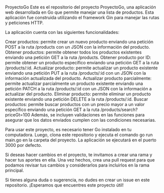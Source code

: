 ProyectoGo
Este es el repositorio del proyecto ProyectoGo, una aplicación web desarrollada en Go que permite manejar una lista de productos. Esta aplicación fue construida utilizando el framework Gin para manejar las rutas y peticiones HTTP.

La aplicación cuenta con las siguientes funcionalidades:

Crear productos: permite crear un nuevo producto enviando una petición POST a la ruta /products con un JSON con la información del producto.
Obtener productos: permite obtener todos los productos existentes enviando una petición GET a la ruta /products.
Obtener producto por ID: permite obtener un producto específico enviando una petición GET a la ruta /products/:id.
Actualizar producto: permite actualizar un producto existente enviando una petición PUT a la ruta /products/:id con un JSON con la información actualizada del producto.
Actualizar producto parcialmente: permite actualizar parcialmente un producto existente enviando una petición PATCH a la ruta /products/:id con un JSON con la información a actualizar del producto.
Eliminar producto: permite eliminar un producto existente enviando una petición DELETE a la ruta /products/:id.
Buscar productos: permite buscar productos con un precio mayor a un valor específico enviando una petición GET a la ruta /products/search?priceGt=100
Además, se incluyen validaciones en las funciones para asegurar que los datos enviados cumplen con las condiciones necesarias.

Para usar este proyecto, es necesario tener Go instalado en tu computadora. Luego, clona este repositorio y ejecuta el comando go run main.go en la carpeta del proyecto. La aplicación se ejecutará en el puerto 3000 por defecto.

Si deseas hacer cambios en el proyecto, te invitamos a crear una rama y hacer tus aportes en ella. Una vez hechos, crea una pull request para que podamos revisar tus cambios y considerarlos para incluirlos en la rama principal.

Si tienes alguna duda o sugerencia, no dudes en crear un issue en este repositorio. ¡Esperamos que encuentres este proyecto útil!